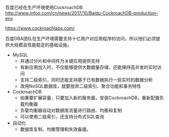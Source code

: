 

百度已经在生产环境使用CockroachDB 
http://www.infoq.com/cn/news/2017/10/Baidu-CockroachDB-production-env

https://www.cockroachlabs.com/

百度DBA团队在生产环境需要支持十亿用户对应用程序的访问，所以他们必须提供大规模且性能稳定的基础设施。

* MySQL
  * 并通过分片和中间件为关键应用提供支持
  * 有新应用加入时，不仅能够提供大数据量存储，还能保持高并发的实时访问
  * 支持二级索引，同时还能支持基于已有数据执行一些实时的数据分析
  * 改用NoSQL数据库，就要放弃二级索引、聚合功能和事务特性
* CockroachDB
  * 如果要扩展容量，只要加入新的服务器，安装CockroachDB，重新配置负载均衡器
  * 负载均衡器自动对数据库流量进行路由、均衡和复制
  * 可以使用二级索引，还支持分布式SQL查询
* 自动化
  * 数据库复制、均衡管理和失效备援。
